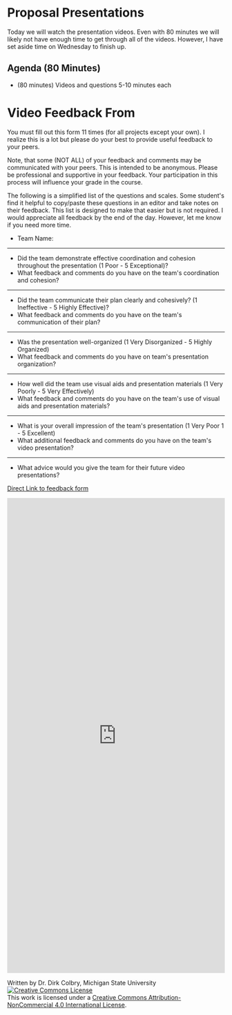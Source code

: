# Proposal Presentations

Today we will watch the presentation videos. Even with 80 minutes we will likely not have enough time to get through all of the videos. However, I have set aside time on Wednesday to finish up. 

## Agenda (80 Minutes)

- (80 minutes) Videos and questions 5-10 minutes each


# Video Feedback From

You must fill out this form 11 times (for all projects except your own).  I realize this is a lot but please do your best to provide useful feedback to your peers. 

Note, that some (NOT ALL) of your feedback and comments may be communicated with your peers.  This is intended to be anonymous. Please be professional and supportive in your feedback. Your participation in this process will influence your grade in the course. 

The following is a simplified list of the questions and scales.  Some student's find it helpful to copy/paste these questions in an editor and take notes on their feedback.  This list is designed to make that easier but is not required.  I would appreciate all feedback by the end of the day. However, let me know if you need more time.   

* Team Name:
---
* Did the team demonstrate effective coordination and cohesion throughout the presentation (1 Poor - 5 Exceptional)?
* What feedback and comments do you have on the team's coordination and cohesion?
----
* Did the team communicate their plan clearly and cohesively? (1 Ineffective - 5 Highly Effective)?
* What feedback and comments do you have on the team's communication of their plan?
----
* Was the presentation well-organized (1 Very Disorganized - 5 Highly Organized)
* What feedback and comments do you have on team's presentation organization?
----
* How well did the team use visual aids and presentation materials (1 Very Poorly - 5 Very Effectively)
* What feedback and comments do you have on the team's use of visual aids and presentation materials?
----
* What is your overall impression of the team's presentation (1 Very Poor
1 - 5 Excellent)
* What additional feedback and comments do you have on the team's video presentation?
----
* What advice would you give the team for their future video presentations? 


[Direct Link to feedback form](https://docs.google.com/forms/d/e/1FAIpQLSdyz4VPv7CZtZwi2X25FATwgWMwD7Au_aPzXXhb7rUJUOyZKA/viewform)





<iframe 
	src="https://docs.google.com/forms/d/e/1FAIpQLSdyz4VPv7CZtZwi2X25FATwgWMwD7Au_aPzXXhb7rUJUOyZKA/viewform" 
	width="100%" 
	height="1100px" 
	frameborder="0" 
	marginheight="0" 
	marginwidth="0">
	Loading...
</iframe>




Written by Dr. Dirk Colbry, Michigan State University
<a rel="license" href="http://creativecommons.org/licenses/by-nc/4.0/"><img alt="Creative Commons License" style="border-width:0" src="https://i.creativecommons.org/l/by-nc/4.0/88x31.png" /></a><br />This work is licensed under a <a rel="license" href="http://creativecommons.org/licenses/by-nc/4.0/">Creative Commons Attribution-NonCommercial 4.0 International License</a>.
